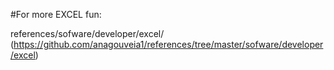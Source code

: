 #For more EXCEL fun:

references/sofware/developer/excel/
(https://github.com/anagouveia1/references/tree/master/sofware/developer/excel)
